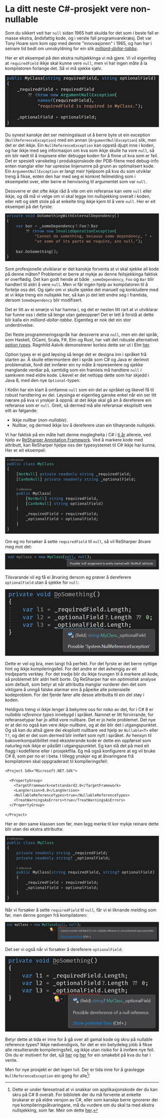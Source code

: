 # La ditt neste C#-prosjekt vere non-nullable

Som du sikkert veit har `null` sidan 1965 hatt skulda for det som i beste fall er masse ekstra, åndsfattig kode, og i verste fall programvarekræsj. Det var Tony Hoare som kom opp med denne "innovasjonen" i 1965, og han har i seinare tid bedt om unnskyldning for ein slik [_milliard-dollar-tabbe_](https://en.wikipedia.org/wiki/Null_pointer#History). 

Her er eit eksempel på den ekstra nullsjekkinga vi må gjere. Vi vil eigentleg at `requiredField` ikkje skal kunne vere `null`, men vi har ingen måte å la kompilatoren forlange det. Så vi må sjekke sjølv. 

![](https://github.com/torhovland/torhovland.github.io/raw/master/img/non-nullable/legacy-myclass.png)

Du synest kanskje det ser meiningslaust ut å berre byte ut ein exception (`NullReferenceException`) med ein annan (`ArgumentNullException`) slik, men det er det ikkje. Ein `NullReferenceException` kan oppstå djupt inne i koden, og har ikkje med seg informasjon om kva som ikkje skulle ha vore `null`, så ein blir nødt til å inspisere eller debugge koden for å finne ut kva som er feil. Det er spesielt vanskeleg i produksjonskode der PDB-filene med debug-info enten manglar eller har upresise linjenumre på grunn av optimalisert kode. Ein `ArgumentNullException` er langt meir hjelpsom på kva du som utviklar treng å fikse, enten den har med seg ei konkret feilmelding som i eksempelet over, eller berre ei henvisning til argumentet som var `null`.

Dessverre er det ofte ikkje råd å vite om ein referanse kan vere `null` eller ikkje, og då må vi velge om vi skal legge inn nullsjekking overalt i koden, eller rett og slett stole på at enkelte ting ikkje kjem til å vere `null`. Her er eit eksempel på det fyrste: 

![](https://github.com/torhovland/torhovland.github.io/raw/master/img/non-nullable/excessive-null-checking.png)

Som profesjonelle utviklarar er det kanskje forventa at vi skal sjekke all kode på denne måten? Problemet er berre at mykje av denne feilsjekkinga faktisk _er_ overflødig. Det kan godt hende at både `_someDependency`, `Foo` og `Bar` blir handtert til aldri å vere `null`. Men vi får ingen hjelp av kompilatoren til å fortelje oss det. Og sjølv om vi skulle sjekke det manuelt og konkludere med at vi ikkje treng ein nullsjekk her, så kan jo det lett endre seg i framtida, dersom `SomeDependency` blir modifisert.

Det er litt av ei smørje vi har hamna i, og det er nesten litt rart at vi utviklarar har funne oss i dette så lenge utan gateopprør! Det er lett å forstå at dette blir kalla ein _milliard-dollar-tabbe_. Eigentleg er nok det ein stor underdrivelse.

Dei fleste programmeringsspråk har dessverre arva `null`, men ein del språk, som Haskell, OCaml, Scala, F#, Elm og Rust, har valt det robuste alternativet [_option types_](https://en.wikipedia.org/wiki/Option_type). Ragnhild Aalvik demonstrerer korleis dette ser ut i Elm [her](https://elm.christmas/2018/5).

Option types er ei god løysing så lenge det er designa inn i språket frå starten av. Å skulle ettermontere det i språk som C# og Java er derimot problematisk, fordi det innfører ein ny måte å representere og sjekke manglande verdiar på, samtidig som ein framleis må handtere `null` i samkvem med eldre kode. Likevel er det nettopp dette som har skjedd i Java 8, med den nye `Optional`-typen.

I Kotlin har ein klart å omfamne `null` som ein del av språket og likevel få til robust handtering av dei. Løysinga er eigentleg ganske enkel når ein ser litt nærare på kva vi ynskjer å oppnå: at det ikkje skal gå an å dereferere ein referanse som er `null`. Greit, så dermed må alle referansar eksplisitt vere eitt av følgande:

- Ikkje nullbar (_non-nullable_).
- Nullbar, og dermed ikkje lov å dereferere utan ein tilhøyrande nullsjekk.

Vi har faktisk på ein måte hatt denne moglegheita i C# i [ti år](https://blogs.msmvps.com/peterritchie/2008/07/21/working-with-resharper-s-external-annotation-xml-files/) allereie, ved hjelp av [ReSharper Annotation Framework](https://www.jetbrains.com/resharper/features/code_analysis.html). Ved å markere kode med attributt, kan ReSharper hjelpe oss der typesystemet til C# ikkje har kunna. Her er eit eksempel:

![](https://github.com/torhovland/torhovland.github.io/raw/master/img/non-nullable/resharper-myclass.png)

Om eg no forsøker å sette `requiredField` til `null`, så vil ReSharper åtvare meg mot det:

![](https://github.com/torhovland/torhovland.github.io/raw/master/img/non-nullable/resharper-required-not-null.png)

Tilsvarande vil eg få ei åtvaring dersom eg prøver å dereferere `optionalField` utan å sjekke for `null`:

![](https://github.com/torhovland/torhovland.github.io/raw/master/img/non-nullable/resharper-null-reference.png)

Dette er vel og bra, men langt frå perfekt. For det fyrste er det berre nyttige hint og ikkje kompileringsfeil. For det andre er det avhengig av eit tredjeparts verktøy. For det tredje blir du ikkje tvungen til å markere all kode, så problemet blir aldri heilt borte. Og ReSharper har ein _optimistisk_ analyse som default, som betyr at når attributta manglar vurderer den det som viktigare å unngå falske alarmar enn å påpeike alle potensielle kodeproblem. For det fjerde fører alle desse attributta til ein del støy i koden.

Heldigvis treng vi ikkje lenger å bekymre oss for noko av det, for i C# 8 er _nullable reference types_ innebygd i språket. Namnet er litt forvirrande, for referansetypar har jo alltid vore nullbare. Det er jo heile problemet. Det nye er at dei no også kan vere _ikkje-nullbare_, og at dei blir det i utgangspunktet. Og så kan du altså gjere dei eksplisitt nullbare ved hjelp av `Nullable<T>` eller `T?`, og det er det som dermed blir innført som nytt i språket. Av hensyn til bakoverkompatibilitet med eksisterande kode er dette ein oppførsel som naturleg nok ikkje er påslått i utgangspunktet. Eg kan slå det på med eit flagg i kodefilene eller i prosjektfila. Eg må også konfigurere at eg vil bruke C# 8, som per no er i beta. I tillegg ynskjer eg at åtvaringane frå kompilatoren skal oppgraderast til kompileringsfeil:

```
<Project Sdk="Microsoft.NET.Sdk">

  <PropertyGroup>
    <TargetFramework>netstandard2.0</TargetFramework>
    <LangVersion>8.0</LangVersion>
    <NullableReferenceTypes>true</NullableReferenceTypes>
    <TreatWarningsAsErrors>true</TreatWarningsAsErrors>
  </PropertyGroup>

</Project>
```

Her er den same klassen som før, men legg merke til kor mykje reinare dette blir utan dei ekstra attributta:

![](https://github.com/torhovland/torhovland.github.io/raw/master/img/non-nullable/csharp-myclass.png)

Når vi forsøker å sette `requiredField` til `null`, får vi ei liknande melding som før, men denne gongen frå kompilatoren:

![](https://github.com/torhovland/torhovland.github.io/raw/master/img/non-nullable/csharp-required-not-null.png)

Det ser vi også når vi forsøker å dereferere `optionalField`:

![](https://github.com/torhovland/torhovland.github.io/raw/master/img/non-nullable/csharp-null-reference.png)

Betyr dette at tida er inne for å gå over all gamal kode og skru på nullable reference types? Ikkje nødvendigvis, for det er ein betydeleg jobb å fikse alle resulterande kompileringsfeil, og ikkje utan risiko for å innføre nye feil. Om du er motivert for det, sjå [her](https://praeclarum.org/2018/12/17/nullable-reference-types.html) og [her](https://codeblog.jonskeet.uk/2018/04/21/first-steps-with-nullable-reference-types/) for ein smakebit på kva du har i vente.

Men for nye prosjekt er det ingen tvil. Der er tida inne for å gravlegge `NullReferenceException` ein gong for alle[^interop]!

[^interop]: Dette er under føresetnad at vi snakkar om applikasjonskode der du kan skru på C# 8 overalt. For bibliotek der du må forvente at enkelte brukarar er på eldre versjon av C#, eller som kanskje berre ignorerer dei nye kompileringsåtvaringane, må du vurdere om du skal ta med ekstra nullsjekking, som før. Meir om dette [her](https://csharp.christiannagel.com/2018/06/20/nonnullablereferencetypes/).
